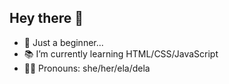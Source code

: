 ## Hey there 👋


- 🌱 Just a beginner...
- 📚 I’m currently learning HTML/CSS/JavaScript
- 💁‍♀️ Pronouns: she/her/ela/dela
